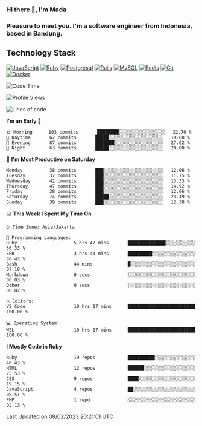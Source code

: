 ### Hi there 👋, I'm Mada
### Pleasure to meet you. I'm a software engineer from Indonesia, based in Bandung.

## Technology Stack

[![JavaScript](https://img.shields.io/badge/-JavaScript-%23F7DF1C?style=flat-square&logo=javascript&logoColor=000000&labelColor=%23F7DF1C&color=%23FFCE5A)](https://www.javascript.com/)
[![Ruby](https://img.shields.io/badge/Ruby-CC342D?style=flat-square&logo=ruby&logoColor=white)](https://www.ruby-lang.org/en/)
[![Postgresql](https://img.shields.io/badge/PostgreSQL-316192?style=flat-square&logo=postgresql&logoColor=ffffff)](https://www.postgresql.org/)
[![Rails](https://img.shields.io/badge/Ruby_on_Rails-CC0000?style=flat-square&logo=ruby-on-rails&logoColor=white)](https://rubyonrails.org/)
[![MySQL](https://img.shields.io/badge/-MySQL-4479A1?style=flat-square&logo=MySQL&logoColor=ffffff)](https://www.mysql.com/)
[![Redis](https://img.shields.io/badge/-Redis-DC382D?style=flat-square&logo=Redis&logoColor=ffffff)](https://redis.io/)
[![Git](https://img.shields.io/badge/-Git-%23F05032?style=flat-square&logo=git&logoColor=%23ffffff)](https://git-scm.com/)
[![Docker](https://img.shields.io/badge/-Docker-2496ED?style=flat-square&logo=docker&logoColor=ffffff)](https://www.docker.com/)
<!--
**madaarya/madaarya** is a ✨ _special_ ✨ repository because its `README.md` (this file) appears on your GitHub profile.

Here are some ideas to get you started:

- 🔭 I’m currently working on ...
- 🌱 I’m currently learning ...
- 👯 I’m looking to collaborate on ...
- 🤔 I’m looking for help with ...
- 💬 Ask me about ...
- 📫 How to reach me: ...
- 😄 Pronouns: ...
- ⚡ Fun fact: ...
-->
<!--START_SECTION:waka-->
![Code Time](http://img.shields.io/badge/Code%20Time-5%2C181%20hrs%2013%20mins-blue)

![Profile Views](http://img.shields.io/badge/Profile%20Views-0-blue)

![Lines of code](https://img.shields.io/badge/From%20Hello%20World%20I%27ve%20Written-863%20Thousand%20lines%20of%20code-blue)

**I'm an Early 🐤** 

```text
🌞 Morning      103 commits       ████████░░░░░░░░░░░░░░░░░   32.70 % 
🌆 Daytime       62 commits       █████░░░░░░░░░░░░░░░░░░░░   19.68 % 
🌃 Evening       87 commits       ███████░░░░░░░░░░░░░░░░░░   27.62 % 
🌙 Night         63 commits       █████░░░░░░░░░░░░░░░░░░░░   20.00 % 

```
📅 **I'm Most Productive on Saturday** 

```text
Monday          38 commits       ███░░░░░░░░░░░░░░░░░░░░░░   12.06 % 
Tuesday         37 commits       ███░░░░░░░░░░░░░░░░░░░░░░   11.75 % 
Wednesday       42 commits       ███░░░░░░░░░░░░░░░░░░░░░░   13.33 % 
Thursday        47 commits       ███░░░░░░░░░░░░░░░░░░░░░░   14.92 % 
Friday          38 commits       ███░░░░░░░░░░░░░░░░░░░░░░   12.06 % 
Saturday        74 commits       █████░░░░░░░░░░░░░░░░░░░░   23.49 % 
Sunday          39 commits       ███░░░░░░░░░░░░░░░░░░░░░░   12.38 % 

```


📊 **This Week I Spent My Time On** 

```text
⌚︎ Time Zone: Asia/Jakarta

💬 Programming Languages: 
Ruby                     5 hrs 47 mins       ██████████████░░░░░░░░░░░   56.33 % 
ERB                      3 hrs 44 mins       █████████░░░░░░░░░░░░░░░░   36.43 % 
Bash                     44 mins             █░░░░░░░░░░░░░░░░░░░░░░░░   07.18 % 
Markdown                 0 secs              ░░░░░░░░░░░░░░░░░░░░░░░░░   00.03 % 
Other                    0 secs              ░░░░░░░░░░░░░░░░░░░░░░░░░   00.02 % 

🔥 Editors: 
VS Code                  10 hrs 17 mins      █████████████████████████   100.00 % 

💻 Operating System: 
WSL                      10 hrs 17 mins      █████████████████████████   100.00 % 

```

**I Mostly Code in Ruby** 

```text
Ruby                     19 repos            ██████████░░░░░░░░░░░░░░░   40.43 % 
HTML                     12 repos            ██████░░░░░░░░░░░░░░░░░░░   25.53 % 
CSS                      9 repos             ████░░░░░░░░░░░░░░░░░░░░░   19.15 % 
JavaScript               4 repos             ██░░░░░░░░░░░░░░░░░░░░░░░   08.51 % 
PHP                      1 repo              ░░░░░░░░░░░░░░░░░░░░░░░░░   02.13 % 

```



 Last Updated on 08/02/2023 20:21:01 UTC
<!--END_SECTION:waka-->
